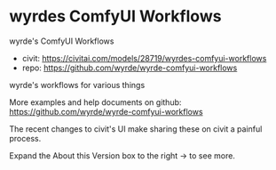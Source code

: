 wyrdes ComfyUI Workflows
========================
wyrde's ComfyUI Workflows
* civit: https://civitai.com/models/28719/wyrdes-comfyui-workflows
* repo: https://github.com/wyrde/wyrde-comfyui-workflows

wyrde's workflows for various things

More examples and help documents on github: https://github.com/wyrde/wyrde-comfyui-workflows

The recent changes to civit's UI make sharing these on civit a painful process.

Expand the About this Version box to the right → to see more.

